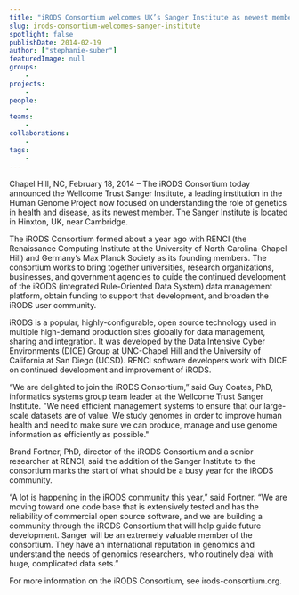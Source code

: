 ```yaml
---
title: "iRODS Consortium welcomes UK’s Sanger Institute as newest member"
slug: irods-consortium-welcomes-sanger-institute
spotlight: false
publishDate: 2014-02-19
author: ["stephanie-suber"]
featuredImage: null
groups:
    - 
projects:
    - 
people:
    - 
teams: 
    - 
collaborations:
    - 
tags:
    - 
---
```

Chapel Hill, NC, February 18, 2014 – The iRODS Consortium today announced the Wellcome Trust Sanger Institute, a leading institution in the Human Genome Project now focused on understanding the role of genetics in health and disease, as its newest member. The Sanger Institute is located in Hinxton, UK, near Cambridge.  <!--more-->

The iRODS Consortium formed about a year ago with RENCI (the Renaissance Computing Institute at the University of North Carolina-Chapel Hill) and Germany’s Max Planck Society as its founding members. The consortium works to bring together universities, research organizations, businesses, and government agencies to guide the continued development of the iRODS (integrated Rule-Oriented Data System) data management platform, obtain funding to support that development, and broaden the iRODS user community.

iRODS is a popular, highly-configurable, open source technology used in multiple high-demand production sites globally for data management, sharing and integration. It was developed by the Data Intensive Cyber Environments (DICE) Group at UNC-Chapel Hill and the University of California at San Diego (UCSD). RENCI software developers work with DICE on continued development and improvement of iRODS.

“We are delighted to join the iRODS Consortium,” said Guy Coates, PhD, informatics systems group team leader at the Wellcome Trust Sanger Institute. "We need efficient management systems to ensure that our large-scale datasets are of value. We study genomes in order to improve human health and need to make sure we can produce, manage and use genome information as efficiently as possible."

Brand Fortner, PhD, director of the iRODS Consortium and a senior researcher at RENCI, said the addition of the Sanger Institute to the consortium marks the start of what should be a busy year for the iRODS community.

“A lot is happening in the iRODS community this year,” said Fortner. “We are moving toward one code base that is extensively tested and has the reliability of commercial open source software, and we are building a community through the iRODS Consortium that will help guide future development. Sanger will be an extremely valuable member of the consortium. They have an international reputation in genomics and understand the needs of genomics researchers, who routinely deal with huge, complicated data sets.”

For more information on the iRODS Consortium, see irods-consortium.org.

&nbsp;
